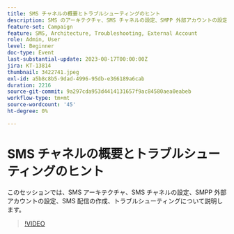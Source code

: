 ```yaml
---
title: SMS チャネルの概要とトラブルシューティングのヒント
description: SMS のアーキテクチャ、SMS チャネルの設定、SMPP 外部アカウントの設定、SMS 配信の作成およびトラブルシューティングについて説明します。
feature-set: Campaign
feature: SMS, Architecture, Troubleshooting, External Account
role: Admin, User
level: Beginner
doc-type: Event
last-substantial-update: 2023-08-17T00:00:00Z
jira: KT-13814
thumbnail: 3422741.jpeg
exl-id: a5b8c8b5-9dad-4996-95db-e366189a6cab
duration: 2216
source-git-commit: 9a297cda953d4414131657f9ac84580aea0eabeb
workflow-type: tm+mt
source-wordcount: '45'
ht-degree: 0%

---
```


# SMS チャネルの概要とトラブルシューティングのヒント

このセッションでは、SMS アーキテクチャ、SMS チャネルの設定、SMPP 外部アカウントの設定、SMS 配信の作成、トラブルシューティングについて説明します。

>[!VIDEO](https://video.tv.adobe.com/v/3422741/?learn=on)
